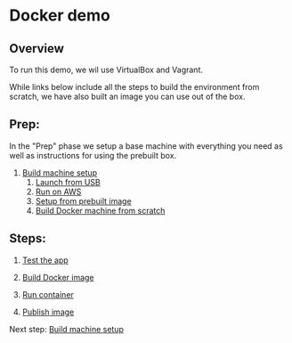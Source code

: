 # Docker demo

Overview
----

To run this demo, we wil use VirtualBox and Vagrant.

While links below include all the steps to build the environment from scratch, we have also built an image you can use out of the box.


Prep:
----
In the "Prep" phase we setup a base machine with everything you need as well as instructions for using the prebuilt box.
1. [Build machine setup](01-setup.md)
    1. [Launch from USB](01e-setup-image-usb.md)
    1. [Run on AWS](01c-setup-aws-image.md)
    1. [Setup from prebuilt image](01b-setup-prebuilt-image.md)
    1. [Build Docker machine from scratch](01a-setup-build-from-scratch.md)

Steps:
----
1. [Test the app](02-run-app.md)

1. [Build Docker image](03-build-image.md)
1. [Run container](04-run-image.md)
1. [Publish image](05-publish-image.md)

Next step: [Build machine setup](01-setup.md)




